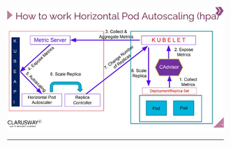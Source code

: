 <p align="center">
    <img alt="hpa" src="https://github.com/cagatayakk/Kubernetes/blob/main/02_miniproject_php-apache/hpa.jpg" >
</p>
<hr>
